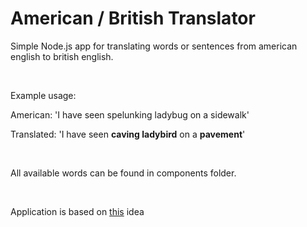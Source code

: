 <h1>American / British Translator</h1>

<p>Simple Node.js app for translating words or sentences from american english to british english.</p>
<br>
<p>Example usage:</p>
<p>American: 'I have seen spelunking ladybug on a sidewalk'</p>
<p>Translated: 'I have seen <strong>caving ladybird</strong> on a <strong>pavement</strong>'</p>
<br>
<p>All available words can be found in components folder.</p>
<br>
<p>Application is based on <a href="https://www.freecodecamp.org/learn/quality-assurance/quality-assurance-projects/american-british-translator">this</a> idea</p>
